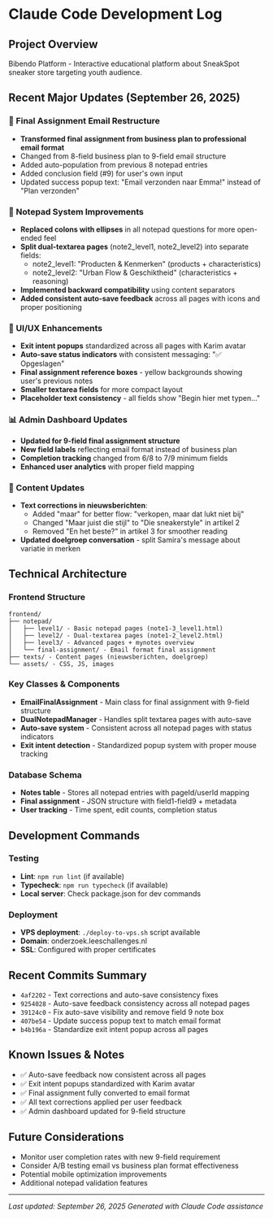# Claude Code Development Log

## Project Overview
Bibendo Platform - Interactive educational platform about SneakSpot sneaker store targeting youth audience.

## Recent Major Updates (September 26, 2025)

### 🎯 Final Assignment Email Restructure
- **Transformed final assignment from business plan to professional email format**
- Changed from 8-field business plan to 9-field email structure
- Added auto-population from previous 8 notepad entries
- Added conclusion field (#9) for user's own input
- Updated success popup text: "Email verzonden naar Emma!" instead of "Plan verzonden"

### 📝 Notepad System Improvements
- **Replaced colons with ellipses** in all notepad questions for more open-ended feel
- **Split dual-textarea pages** (note2_level1, note2_level2) into separate fields:
  - note2_level1: "Producten & Kenmerken" (products + characteristics)
  - note2_level2: "Urban Flow & Geschiktheid" (characteristics + reasoning)
- **Implemented backward compatibility** using content separators
- **Added consistent auto-save feedback** across all pages with icons and proper positioning

### 🎨 UI/UX Enhancements
- **Exit intent popups** standardized across all pages with Karim avatar
- **Auto-save status indicators** with consistent messaging: "✅ Opgeslagen"
- **Final assignment reference boxes** - yellow backgrounds showing user's previous notes
- **Smaller textarea fields** for more compact layout
- **Placeholder text consistency** - all fields show "Begin hier met typen..."

### 📊 Admin Dashboard Updates
- **Updated for 9-field final assignment structure**
- **New field labels** reflecting email format instead of business plan
- **Completion tracking** changed from 6/8 to 7/9 minimum fields
- **Enhanced user analytics** with proper field mapping

### 📄 Content Updates
- **Text corrections in nieuwsberichten**:
  - Added "maar" for better flow: "verkopen, maar dat lukt niet bij"
  - Changed "Maar juist die stijl" to "Die sneakerstyle" in artikel 2
  - Removed "En het beste?" in artikel 3 for smoother reading
- **Updated doelgroep conversation** - split Samira's message about variatie in merken

## Technical Architecture

### Frontend Structure
```
frontend/
├── notepad/
│   ├── level1/ - Basic notepad pages (note1-3_level1.html)
│   ├── level2/ - Dual-textarea pages (note1-2_level2.html) 
│   ├── level3/ - Advanced pages + mynotes overview
│   └── final-assignment/ - Email format final assignment
├── texts/ - Content pages (nieuwsberichten, doelgroep)
└── assets/ - CSS, JS, images
```

### Key Classes & Components
- **EmailFinalAssignment** - Main class for final assignment with 9-field structure
- **DualNotepadManager** - Handles split textarea pages with auto-save
- **Auto-save system** - Consistent across all notepad pages with status indicators
- **Exit intent detection** - Standardized popup system with proper mouse tracking

### Database Schema
- **Notes table** - Stores all notepad entries with pageId/userId mapping
- **Final assignment** - JSON structure with field1-field9 + metadata
- **User tracking** - Time spent, edit counts, completion status

## Development Commands

### Testing
- **Lint**: `npm run lint` (if available)
- **Typecheck**: `npm run typecheck` (if available)
- **Local server**: Check package.json for dev commands

### Deployment
- **VPS deployment**: `./deploy-to-vps.sh` script available
- **Domain**: onderzoek.leeschallenges.nl
- **SSL**: Configured with proper certificates

## Recent Commits Summary
- `4af2202` - Text corrections and auto-save consistency fixes
- `9254028` - Auto-save feedback consistency across all notepad pages  
- `39124c0` - Fix auto-save visibility and remove field 9 note box
- `407be54` - Update success popup text to match email format
- `b4b196a` - Standardize exit intent popup across all pages

## Known Issues & Notes
- ✅ Auto-save feedback now consistent across all pages
- ✅ Exit intent popups standardized with Karim avatar
- ✅ Final assignment fully converted to email format
- ✅ All text corrections applied per user feedback
- ✅ Admin dashboard updated for 9-field structure

## Future Considerations
- Monitor user completion rates with new 9-field requirement
- Consider A/B testing email vs business plan format effectiveness
- Potential mobile optimization improvements
- Additional notepad validation features

---
*Last updated: September 26, 2025*
*Generated with Claude Code assistance*